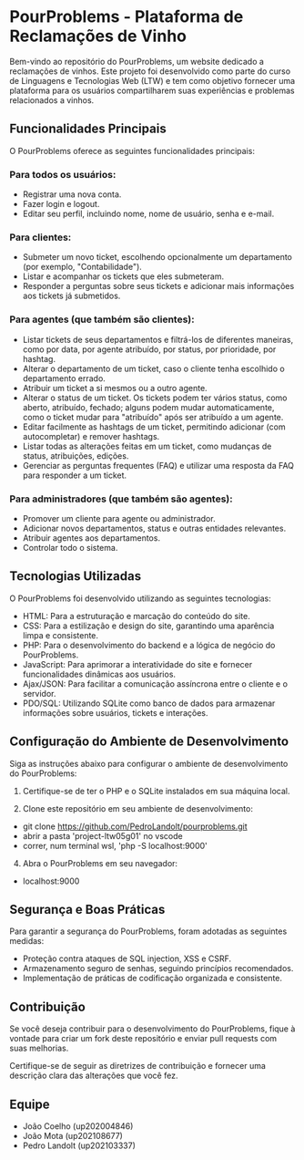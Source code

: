 # PourProblems - Plataforma de Reclamações de Vinho

Bem-vindo ao repositório do PourProblems, um website dedicado a reclamações de vinhos. Este projeto foi desenvolvido como parte do curso de Linguagens e Tecnologias Web (LTW) e tem como objetivo fornecer uma plataforma para os usuários compartilharem suas experiências e problemas relacionados a vinhos.

## Funcionalidades Principais

O PourProblems oferece as seguintes funcionalidades principais:

### Para todos os usuários:

- Registrar uma nova conta.
- Fazer login e logout.
- Editar seu perfil, incluindo nome, nome de usuário, senha e e-mail.

### Para clientes:

- Submeter um novo ticket, escolhendo opcionalmente um departamento (por exemplo, "Contabilidade").
- Listar e acompanhar os tickets que eles submeteram.
- Responder a perguntas sobre seus tickets e adicionar mais informações aos tickets já submetidos.

### Para agentes (que também são clientes):

- Listar tickets de seus departamentos e filtrá-los de diferentes maneiras, como por data, por agente atribuído, por status, por prioridade, por hashtag.
- Alterar o departamento de um ticket, caso o cliente tenha escolhido o departamento errado.
- Atribuir um ticket a si mesmos ou a outro agente.
- Alterar o status de um ticket. Os tickets podem ter vários status, como aberto, atribuído, fechado; alguns podem mudar automaticamente, como o ticket mudar para "atribuído" após ser atribuído a um agente.
- Editar facilmente as hashtags de um ticket, permitindo adicionar (com autocompletar) e remover hashtags.
- Listar todas as alterações feitas em um ticket, como mudanças de status, atribuições, edições.
- Gerenciar as perguntas frequentes (FAQ) e utilizar uma resposta da FAQ para responder a um ticket.

### Para administradores (que também são agentes):

- Promover um cliente para agente ou administrador.
- Adicionar novos departamentos, status e outras entidades relevantes.
- Atribuir agentes aos departamentos.
- Controlar todo o sistema.

## Tecnologias Utilizadas

O PourProblems foi desenvolvido utilizando as seguintes tecnologias:

- HTML: Para a estruturação e marcação do conteúdo do site.
- CSS: Para a estilização e design do site, garantindo uma aparência limpa e consistente.
- PHP: Para o desenvolvimento do backend e a lógica de negócio do PourProblems.
- JavaScript: Para aprimorar a interatividade do site e fornecer funcionalidades dinâmicas aos usuários.
- Ajax/JSON: Para facilitar a comunicação assíncrona entre o cliente e o servidor.
- PDO/SQL: Utilizando SQLite como banco de dados para armazenar informações sobre usuários, tickets e interações.

## Configuração do Ambiente de Desenvolvimento

Siga as instruções abaixo para configurar o ambiente de desenvolvimento do PourProblems:

1. Certifique-se de ter o PHP e o SQLite instalados em sua máquina local.

2. Clone este repositório em seu ambiente de desenvolvimento:

- git clone https://github.com/PedroLandolt/pourproblems.git
- abrir a pasta 'project-ltw05g01' no vscode
- correr, num terminal wsl, 'php -S localhost:9000'

4. Abra o PourProblems em seu navegador:

- localhost:9000

## Segurança e Boas Práticas

Para garantir a segurança do PourProblems, foram adotadas as seguintes medidas:

- Proteção contra ataques de SQL injection, XSS e CSRF.
- Armazenamento seguro de senhas, seguindo princípios recomendados.
- Implementação de práticas de codificação organizada e consistente.

## Contribuição

Se você deseja contribuir para o desenvolvimento do PourProblems, fique à vontade para criar um fork deste repositório e enviar pull requests com suas melhorias.

Certifique-se de seguir as diretrizes de contribuição e fornecer uma descrição clara das alterações que você fez.

## Equipe

- João Coelho (up202004846)
- João Mota (up202108677)
- Pedro Landolt (up202103337)

   
